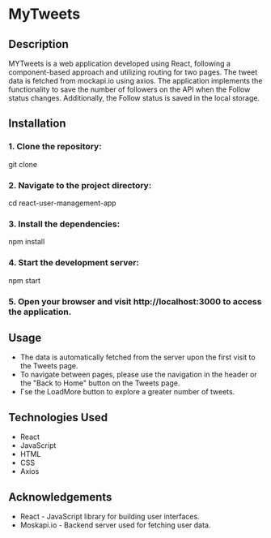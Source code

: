 # MyTweets

## Description

MYTweets is a web application developed using React, following a component-based approach and utilizing routing for two pages. The tweet data is fetched from mockapi.io using axios. The application implements the functionality to save the number of followers on the API when the Follow status changes. Additionally, the Follow status is saved in the local storage.

## Installation

### 1. Clone the repository:

git clone <repository-url>

### 2. Navigate to the project directory:

cd react-user-management-app

### 3. Install the dependencies:

npm install

### 4. Start the development server:

npm start

### 5. Open your browser and visit http://localhost:3000 to access the application.

## Usage

- The data is automatically fetched from the server upon the first visit to the Tweets page.
- To navigate between pages, please use the navigation in the header or the "Back to Home" button on the Tweets page.
- Гse the LoadMore button to explore a greater number of tweets.

## Technologies Used

- React
- JavaScript
- HTML
- CSS
- Axios

## Acknowledgements

- React - JavaScript library for building user interfaces.
- Moskapi.io - Backend server used for fetching user data.
